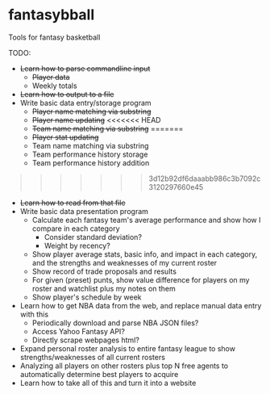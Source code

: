 # fantasybball
Tools for fantasy basketball

TODO:
- ~~Learn how to parse commandline input~~
  - ~~Player data~~
  - Weekly totals
- ~~Learn how to output to a file~~
- Write basic data entry/storage program
  - ~~Player name matching via substring~~
  - ~~Player name updating~~
<<<<<<< HEAD
  - ~~Team name matching via substring~~
=======
  - ~~Player stat updating~~
  - Team name matching via substring
  - Team performance history storage
  - Team performance history addition
>>>>>>> 3d12b92df6daaabb986c3b7092c3120297660e45
- ~~Learn how to read from that file~~
- Write basic data presentation program
  - Calculate each fantasy team's average performance and show how I compare in each category
    - Consider standard deviation?
    - Weight by recency?
  - Show player average stats, basic info, and impact in each category, and the strengths and weaknesses of my current roster
  - Show record of trade proposals and results
  - For given (preset) punts, show value difference for players on my roster and watchlist plus my notes on them
  - Show player's schedule by week
- Learn how to get NBA data from the web, and replace manual data entry with this
  - Periodically download and parse NBA JSON files?
  - Access Yahoo Fantasy API?
  - Directly scrape webpages html?
- Expand personal roster analysis to entire fantasy league to show strengths/weaknesses of all current rosters
- Analyzing all players on other rosters plus top N free agents to automatically determine best players to acquire
- Learn how to take all of this and turn it into a website
